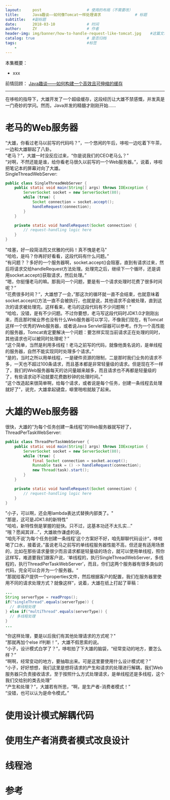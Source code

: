 ```yaml
---
layout:     post                    # 使用的布局（不需要改）
title:      Java趣谈——如何像Tomcat一样处理请求               # 标题 
subtitle:   #副标题
date:       2018-03-10              # 时间
author:     ZY                      # 作者
header-img: img/banner/how-to-handle-request-like-tomcat.jpg    #这篇文章标题背景图片
catalog: true                       # 是否归档
tags:                               #标签
    - 
---
```

本集概要：  

 - xxx

前情回顾： [Java趣谈——如何构建一个高效且可伸缩的缓存](http://bridgeforyou.cn/2018/02/25/How-to-Build-an-Efficient-and-Scalable-Cache/)

----------
在哆啦的指导下，大雄开发了一个超级缓存，这段经历让大雄不禁感慨，并发真是一门奇妙的学问。然而，Java并发的精髓才刚刚开始......   

# 老马的Web服务器
“大雄，你看过老马以前写的代码吗？”，一个悠闲的午后，哆啦一边吃着下午茶，一边和大雄聊起了八卦。  
“老马？”，大雄一时没反应过来，“你是说我们的CEO老马么？”  
“对啊，不然还能是谁，给你看老马很久以前写的一个Web服务器。”，说着，哆啦把笔记本的屏幕对向了大雄。  
SingleThreadWebServer:  
```java
public class SingleThreadWebServer {
    public static void main(String[] args) throws IOException {
        ServerSocket socket = new ServerSocket(80);
        while (true) {
            Socket connection = socket.accept();
            handleRequest(connection);
        }
    }

    private static void handleRequest(Socket connection) {
        // request-handling logic here
    }
}
```
"哇塞，好一段简洁而又优雅的代码！真不愧是老马"  
“哈哈，是吗？你再好好看看，这段代码有什么问题。”  
“有问题？？多好的一个服务器啊，socket.accept()会阻塞，直到有请求过来，然后将请求交给handleRequest方法处理。处理完之后，继续下一个循环，还是调用socket.accept()获取请求，然后处理。”   
“嗯，你挺懂老马的嘛。那我问一个问题，要是有一个请求处理时花费了很多时间呢？”  
“花费很多时间？“，大雄想了一会，”那这次的循环就一直不会结束，也就意味着socket.accept()方法一直不会被执行，也就是说，其他请求不会被处理，直到这次的请求被处理完。这样看来，老马的这段代码有不少问题啊！”  
“哈哈，没错，是有不少问题。不过你要想，老马写这段代码时JDK1.0才刚刚出来，而且那时候业界也没有什么Web服务器可以学习，不像我们现在，有Tomcat这样一个优秀的Web服务器，或者说Java Servlet容器可以参考。作为一个高性能的服务器，Tomcat肯定要解决一个问题：要怎样实现当前请求正在处理的同时，其他请求也可以被同时处理呢？”  
“这个简单，当然是利用多线程！老马之前写的代码，就像他类名说的，是单线程的服务器，自然不能实现同时处理多个请求。”  
“是的，当时之所以用单线程，一是硬件资源的限制，二是那时我们业务的请求不多，一天也不超过100条请求，而且基本都是非常轻量级的请求。但是现在不一样了，我们的Web服务器每天的访问量越来越多，而且请求也不再都是轻量级的了，有些请求动不动就要花费数秒钟的处理时间。”  
“这个改造起来很简单啊，给每个请求，或者说是每个任务，创建一条线程去处理就好了”，说完，大雄拿起键盘，噼里啪啦就敲了起来。  

# 大雄的Web服务器
很快，大雄的“为每个任务创建一条线程”的Web服务器就写好了，ThreadPerTaskWebServer:  
```java
public class ThreadPerTaskWebServer {
    public static void main(String[] args) throws IOException {
        ServerSocket socket = new ServerSocket(80);
        while (true) {
            final Socket connection = socket.accept();
            Runnable task = () -> handleRequest(connection);
            new Thread(task).start();
        }
    }

    private static void handleRequest(Socket connection) {
        // request-handling logic here
    }
}
```
"小子，可以啊，还会用lambda表达式替换内部类了。"  
“那是，这可是JDK1.8的新特性”  
“哈哈，新特性倒是掌握的挺快。只不过，这基本功还不太扎实...”  
“哦？愿闻其详...”，大雄故作谦虚的说。  
“咱先不说'为每个任务创建一条线程'这个方案好不好，咱先聊聊代码设计“，哆啦喝了口水，接着说，”虽说老马之前写的单线程服务器性能不高，但还是有适用场景的，比如在那些请求量很少而且请求都是轻量级的场合，就可以使用单线程，照你这样写，难道要我们跟客户说，‘单线程的，执行SingleThreadWebServer，多线程的，执行ThreadPerTaskWebServer’，而且，你们这两个服务器有很多类似的代码，完全可以合并为一个服务器。“  
“那就给客户提供一个properties文件，然后根据客户的配置，我们在服务器里使用不同的请求处理方式？就像这样”，说着，大雄在纸上打起了草稿：
```java
...  
String serverType = readProps();
if("singleThread".equals(serverType)) {
  // 单线程处理
} else if("multiThread".equals(serverType)) {
  // 多线程处理
}
...  
```
"你这样处理，要是以后我们有其他处理请求的方式呢？"  
“那就再加个else if判断！”，大雄不假思索的说。  
“小子，设计模式白学了？”，哆啦拍了下大雄的脑袋，“经常变动的地方，要怎么样？”  
“啊啊，经常变动的地方，要抽取出来。可是这里要使用什么设计模式呢？”  
“小子，好好想想，我们这里是想将请求的产生和请求的处理进行解耦，我们Web服务器只负责接收请求，至于按照什么方式处理请求，是单线程还是多线程，这个我们交给别的类去处理”  
“产生和处理？”，大雄若有所思，“啊，是生产者-消费者模式！”  
“没错，也可以认为是命令模式。”  

# 使用设计模式解耦代码


# 使用生产者消费者模式改良设计

# 线程池

# 参考
